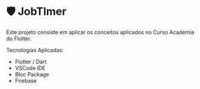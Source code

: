 # :shield: JobTImer

Este projeto consiste em aplicar os conceitos aplicados no Curso Academia do Flutter.

Tecnologias Aplicadas:

  * Flutter / Dart
  * VSCode IDE
  * Bloc Package
  * Firebase


